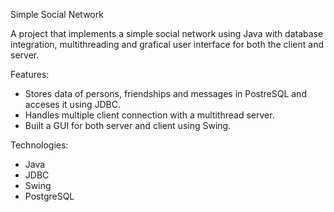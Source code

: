 Simple Social Network 

A project that implements a simple social network using Java with database integration, multithreading and grafical user interface for both the client and server.

Features:
- Stores data of persons, friendships and messages in PostreSQL and acceses it using JDBC.
- Handles multiple client connection with a multithread server.
- Built a GUI for both server and client using Swing.

Technologies:
- Java
- JDBC
- Swing
- PostgreSQL
